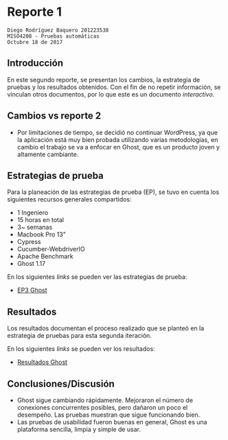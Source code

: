# Reporte 1
```
Diego Rodríguez Baquero	201223538
MISO4208 - Pruebas automáticas
Octubre 18 de 2017
```
## Introducción
En este segundo reporte, se presentan los cambios, la estrategia de pruebas y los resultados obtenidos. Con el fin de no repetir información, se vinculan otros documentos, por lo que este es un documento *interactivo*.

## Cambios vs reporte 2
- Por limitaciones de tiempo, se decidió no continuar WordPress, ya que la aplicación está muy bien probada utilizando varias metodologías, en cambio el trabajo se va a enfocar en Ghost, que es un producto joven y altamente cambiante.

## Estrategias de prueba
Para la planeación de las estrategias de prueba (EP), se tuvo en cuenta los siguientes recursos generales compartidos:
- 1 Ingeniero
- 15 horas en total
- 3~ semanas
- Macbook Pro 13"
- Cypress
- Cucumber-WebdriverIO
- Apache Benchmark
- Ghost 1.17

En los siguientes *links* se pueden ver las estrategias de prueba:
- [EP3 Ghost](../Ghost/It3/EP3.md)

## Resultados
Los resultados documentan el proceso realizado que se planteó en la estrategia de pruebas para esta segunda iteración.

En los siguientes *links* se pueden ver los resultados:
- [Resultados Ghost](../Ghost/It3/Resultados.md)

## Conclusiones/Discusión
- Ghost sigue cambiando rápidamente. Mejoraron el número de conexiones concurrentes posibles, pero dañaron un poco el desempeño. Las pruebas muestran que sigue funcionando bien.
- Las pruebas de usabilidad fueron buenas en general, Ghost es una plataforma sencilla, limpia y simple de usar.
